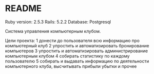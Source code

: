 # README

Ruby version: 2.5.3
Rails: 5.2.2
Database: Postgresql

Система управления компьютерным клубом.

Цели проекта:
1 донести до пользователя всю информацию про компьютерный клуб
2 упростить и автоматизировать бронирование компьютеров
3 упростить и автоматизировать администрирование компьютерным клубом
4 собирать статистику по каждому пользователю
5 собирать и выдавать информацию по деятельности компьютерного клуба, высчитывать прибыли убытки и прочее


